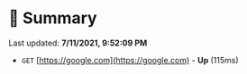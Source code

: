 # 📖 Summary
Last updated: **7/11/2021, 9:52:09 PM**

- `GET` [https://google.com](https://google.com) - **Up** (115ms)
